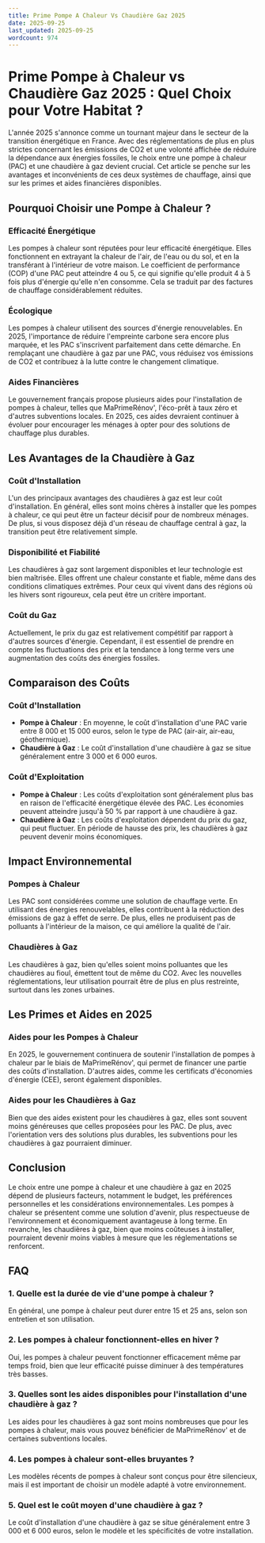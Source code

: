 ```yaml
---
title: Prime Pompe A Chaleur Vs Chaudière Gaz 2025
date: 2025-09-25
last_updated: 2025-09-25
wordcount: 974
---
```


# Prime Pompe à Chaleur vs Chaudière Gaz 2025 : Quel Choix pour Votre Habitat ?

L'année 2025 s'annonce comme un tournant majeur dans le secteur de la transition énergétique en France. Avec des réglementations de plus en plus strictes concernant les émissions de CO2 et une volonté affichée de réduire la dépendance aux énergies fossiles, le choix entre une pompe à chaleur (PAC) et une chaudière à gaz devient crucial. Cet article se penche sur les avantages et inconvénients de ces deux systèmes de chauffage, ainsi que sur les primes et aides financières disponibles.

## Pourquoi Choisir une Pompe à Chaleur ?

### Efficacité Énergétique

Les pompes à chaleur sont réputées pour leur efficacité énergétique. Elles fonctionnent en extrayant la chaleur de l'air, de l'eau ou du sol, et en la transférant à l'intérieur de votre maison. Le coefficient de performance (COP) d'une PAC peut atteindre 4 ou 5, ce qui signifie qu'elle produit 4 à 5 fois plus d'énergie qu'elle n'en consomme. Cela se traduit par des factures de chauffage considérablement réduites.

### Écologique

Les pompes à chaleur utilisent des sources d'énergie renouvelables. En 2025, l'importance de réduire l'empreinte carbone sera encore plus marquée, et les PAC s'inscrivent parfaitement dans cette démarche. En remplaçant une chaudière à gaz par une PAC, vous réduisez vos émissions de CO2 et contribuez à la lutte contre le changement climatique.

### Aides Financières

Le gouvernement français propose plusieurs aides pour l'installation de pompes à chaleur, telles que MaPrimeRénov', l'éco-prêt à taux zéro et d'autres subventions locales. En 2025, ces aides devraient continuer à évoluer pour encourager les ménages à opter pour des solutions de chauffage plus durables.

## Les Avantages de la Chaudière à Gaz

### Coût d'Installation

L'un des principaux avantages des chaudières à gaz est leur coût d'installation. En général, elles sont moins chères à installer que les pompes à chaleur, ce qui peut être un facteur décisif pour de nombreux ménages. De plus, si vous disposez déjà d'un réseau de chauffage central à gaz, la transition peut être relativement simple.

### Disponibilité et Fiabilité

Les chaudières à gaz sont largement disponibles et leur technologie est bien maîtrisée. Elles offrent une chaleur constante et fiable, même dans des conditions climatiques extrêmes. Pour ceux qui vivent dans des régions où les hivers sont rigoureux, cela peut être un critère important.

### Coût du Gaz

Actuellement, le prix du gaz est relativement compétitif par rapport à d'autres sources d'énergie. Cependant, il est essentiel de prendre en compte les fluctuations des prix et la tendance à long terme vers une augmentation des coûts des énergies fossiles.

## Comparaison des Coûts

### Coût d'Installation

- **Pompe à Chaleur** : En moyenne, le coût d'installation d'une PAC varie entre 8 000 et 15 000 euros, selon le type de PAC (air-air, air-eau, géothermique).
- **Chaudière à Gaz** : Le coût d'installation d'une chaudière à gaz se situe généralement entre 3 000 et 6 000 euros.

### Coût d'Exploitation

- **Pompe à Chaleur** : Les coûts d'exploitation sont généralement plus bas en raison de l'efficacité énergétique élevée des PAC. Les économies peuvent atteindre jusqu'à 50 % par rapport à une chaudière à gaz.
- **Chaudière à Gaz** : Les coûts d'exploitation dépendent du prix du gaz, qui peut fluctuer. En période de hausse des prix, les chaudières à gaz peuvent devenir moins économiques.

## Impact Environnemental

### Pompes à Chaleur

Les PAC sont considérées comme une solution de chauffage verte. En utilisant des énergies renouvelables, elles contribuent à la réduction des émissions de gaz à effet de serre. De plus, elles ne produisent pas de polluants à l'intérieur de la maison, ce qui améliore la qualité de l'air.

### Chaudières à Gaz

Les chaudières à gaz, bien qu'elles soient moins polluantes que les chaudières au fioul, émettent tout de même du CO2. Avec les nouvelles réglementations, leur utilisation pourrait être de plus en plus restreinte, surtout dans les zones urbaines.

## Les Primes et Aides en 2025

### Aides pour les Pompes à Chaleur

En 2025, le gouvernement continuera de soutenir l'installation de pompes à chaleur par le biais de MaPrimeRénov', qui permet de financer une partie des coûts d'installation. D'autres aides, comme les certificats d'économies d'énergie (CEE), seront également disponibles.

### Aides pour les Chaudières à Gaz

Bien que des aides existent pour les chaudières à gaz, elles sont souvent moins généreuses que celles proposées pour les PAC. De plus, avec l'orientation vers des solutions plus durables, les subventions pour les chaudières à gaz pourraient diminuer.

## Conclusion

Le choix entre une pompe à chaleur et une chaudière à gaz en 2025 dépend de plusieurs facteurs, notamment le budget, les préférences personnelles et les considérations environnementales. Les pompes à chaleur se présentent comme une solution d'avenir, plus respectueuse de l'environnement et économiquement avantageuse à long terme. En revanche, les chaudières à gaz, bien que moins coûteuses à installer, pourraient devenir moins viables à mesure que les réglementations se renforcent.

## FAQ

### 1. Quelle est la durée de vie d'une pompe à chaleur ?

En général, une pompe à chaleur peut durer entre 15 et 25 ans, selon son entretien et son utilisation.

### 2. Les pompes à chaleur fonctionnent-elles en hiver ?

Oui, les pompes à chaleur peuvent fonctionner efficacement même par temps froid, bien que leur efficacité puisse diminuer à des températures très basses.

### 3. Quelles sont les aides disponibles pour l'installation d'une chaudière à gaz ?

Les aides pour les chaudières à gaz sont moins nombreuses que pour les pompes à chaleur, mais vous pouvez bénéficier de MaPrimeRénov' et de certaines subventions locales.

### 4. Les pompes à chaleur sont-elles bruyantes ?

Les modèles récents de pompes à chaleur sont conçus pour être silencieux, mais il est important de choisir un modèle adapté à votre environnement.

### 5. Quel est le coût moyen d'une chaudière à gaz ?

Le coût d'installation d'une chaudière à gaz se situe généralement entre 3 000 et 6 000 euros, selon le modèle et les spécificités de votre installation.
